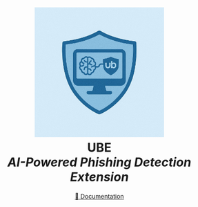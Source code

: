 <h1 align="center">
  <img src="https://github.com/EEAndE/UBE/blob/main/logo/ube-logo.jpeg" width="300">
  <br>
  UBE
  <br>
  <em>AI-Powered Phishing Detection Extension</em>
</h1>

<p align="center">
  <a href="https://docs.google.com/document/d/1ZtD4qYLXFRPUleFtntNpaC7qUYzT2pT7z1adPpnJLI4/edit?usp=sharing">📖 Documentation</a>
</p>

